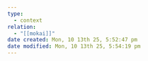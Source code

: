 ```yaml
---
type:
  - context
relation:
  - "[[mokai]]"
date created: Mon, 10 13th 25, 5:52:47 pm
date modified: Mon, 10 13th 25, 5:54:19 pm
---
```

